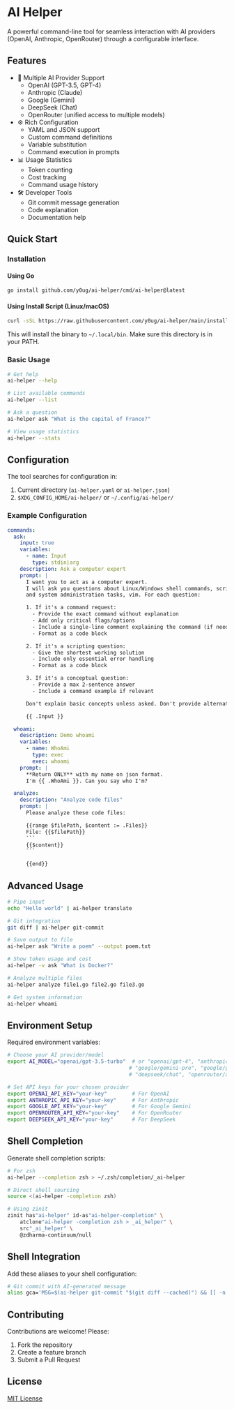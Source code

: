 # AI Helper

A powerful command-line tool for seamless interaction with AI providers (OpenAI, Anthropic, OpenRouter) through a configurable interface.

## Features

- 🤖 Multiple AI Provider Support
  - OpenAI (GPT-3.5, GPT-4)
  - Anthropic (Claude)
  - Google (Gemini)
  - DeepSeek (Chat)
  - OpenRouter (unified access to multiple models)
- ⚙️ Rich Configuration
  - YAML and JSON support
  - Custom command definitions
  - Variable substitution
  - Command execution in prompts
- 📊 Usage Statistics
  - Token counting
  - Cost tracking
  - Command usage history
- 🛠️ Developer Tools
  - Git commit message generation
  - Code explanation
  - Documentation help

## Quick Start

### Installation

#### Using Go

```bash
go install github.com/y0ug/ai-helper/cmd/ai-helper@latest
```

#### Using Install Script (Linux/macOS)

```bash
curl -sSL https://raw.githubusercontent.com/y0ug/ai-helper/main/install.sh | bash
```

This will install the binary to `~/.local/bin`. Make sure this directory is in your PATH.

### Basic Usage

```bash
# Get help
ai-helper --help

# List available commands
ai-helper --list

# Ask a question
ai-helper ask "What is the capital of France?"

# View usage statistics
ai-helper --stats
```

## Configuration

The tool searches for configuration in:

1. Current directory (`ai-helper.yaml` or `ai-helper.json`)
2. `$XDG_CONFIG_HOME/ai-helper/` or `~/.config/ai-helper/`

### Example Configuration

```yaml
commands:
  ask:
    input: true
    variables:
      - name: Input
        type: stdin|arg
    description: Ask a computer expert
    prompt: |
      I want you to act as a computer expert. 
      I will ask you questions about Linux/Windows shell commands, scripting, 
      and system administration tasks, vim. For each question:

      1. If it's a command request:
        - Provide the exact command without explanation
        - Add only critical flags/options
        - Include a single-line comment explaining the command (if needed)
        - Format as a code block

      2. If it's a scripting question:
        - Give the shortest working solution
        - Include only essential error handling
        - Format as a code block

      3. If it's a conceptual question:
        - Provide a max 2-sentence answer
        - Include a command example if relevant

      Don't explain basic concepts unless asked. Don't provide alternatives unless requested. Focus on the most direct solution.

      {{ .Input }}

  whoami:
    description: Demo whoami
    variables:
      - name: WhoAmi
        type: exec
        exec: whoami
    prompt: |
      **Return ONLY** with my name on json format.
      I'm {{ .WhoAmi }}. Can you say who I'm?

  analyze:
    description: "Analyze code files"
    prompt: |
      Please analyze these code files:

      {{range $filePath, $content := .Files}}
      File: {{$filePath}}
      ```
      {{$content}}
      ```

      {{end}}
```

## Advanced Usage

```bash
# Pipe input
echo "Hello world" | ai-helper translate

# Git integration
git diff | ai-helper git-commit

# Save output to file
ai-helper ask "Write a poem" --output poem.txt

# Show token usage and cost
ai-helper -v ask "What is Docker?"

# Analyze multiple files
ai-helper analyze file1.go file2.go file3.go

# Get system information
ai-helper whoami
```

## Environment Setup

Required environment variables:

```bash
# Choose your AI provider/model
export AI_MODEL="openai/gpt-3.5-turbo"  # or "openai/gpt-4", "anthropic/claude-3-sonnet-20241022", 
                                       # "google/gemini-pro", "google/gemini-exp-1206",
                                       # "deepseek/chat", "openrouter/anthropic/claude-2"

# Set API keys for your chosen provider
export OPENAI_API_KEY="your-key"        # For OpenAI
export ANTHROPIC_API_KEY="your-key"     # For Anthropic
export GOOGLE_API_KEY="your-key"        # For Google Gemini
export OPENROUTER_API_KEY="your-key"    # For OpenRouter
export DEEPSEEK_API_KEY="your-key"      # For DeepSeek
```

## Shell Completion

Generate shell completion scripts:

```bash
# For zsh
ai-helper --completion zsh > ~/.zsh/completion/_ai-helper

# Direct shell sourcing
source <(ai-helper -completion zsh)

# Using zinit
zinit has"ai-helper" id-as"ai-helper-completion" \
    atclone"ai-helper -completion zsh > _ai_helper" \
    src"_ai_helper" \
    @zdharma-continuum/null
```

## Shell Integration

Add these aliases to your shell configuration:

```bash
# Git commit with AI-generated message
alias gca='MSG=$(ai-helper git-commit "$(git diff --cached)") && [[ -n "$MSG" && "$MSG" != "#ERROR#"* ]] && git commit -m "$MSG" || echo -e "ERROR\n$MSG"'
```

## Contributing

Contributions are welcome! Please:

1. Fork the repository
2. Create a feature branch
3. Submit a Pull Request

## License

[MIT License](LICENSE)
